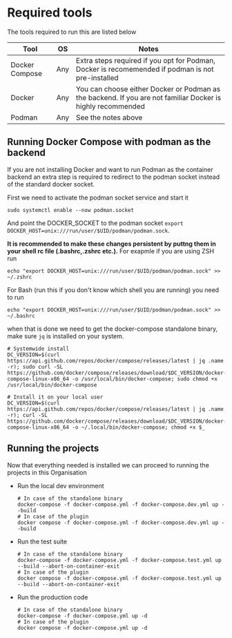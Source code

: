 # Required tools
The tools required to run this are listed below

|Tool|OS|Notes|
|---|---|---|
|Docker Compose|Any|Extra steps required if you opt for Podman, Docker is recomemended if podman is not pre-installed|
|Docker|Any|You can choose either Docker or Podman as the backend. If you are not familiar Docker is highly recommended|
|Podman|Any|See the notes above|

## Running Docker Compose with podman as the backend
If you are not installing Docker and want to run Podman as the container backend an extra step is required to redirect to the podman socket instead of the standard docker socket.

First we need to activate the podman socket service and start it
```
sudo systemctl enable --now podman.socket
```

And point the DOCKER\_SOCKET to the podman socket 
`export DOCKER_HOST=unix:///run/user/$UID/podman/podman.sock`. 

**It is recommended to make these changes persistent by puttng them in your shell rc file (.bashrc,.zshrc etc.).** 
For exapmle if you are using ZSH run 
```
echo "export DOCKER_HOST=unix:///run/user/$UID/podman/podman.sock" >> ~/.zshrc
```

For Bash (run this if you don't know which shell you are running) you need to run 
```
echo "export DOCKER_HOST=unix:///run/user/$UID/podman/podman.sock" >> ~/.bashrc
```

when that is done we need to get the docker-compose standalone binary, make sure `jq` is installed on your system.
```
# Systemwide install
DC_VERSION=$(curl https://api.github.com/repos/docker/compose/releases/latest | jq .name -r); sudo curl -SL https://github.com/docker/compose/releases/download/$DC_VERSION/docker-compose-linux-x86_64 -o /usr/local/bin/docker-compose; sudo chmod +x /usr/local/bin/docker-compose

# Install it on your local user
DC_VERSION=$(curl https://api.github.com/repos/docker/compose/releases/latest | jq .name -r); curl -SL https://github.com/docker/compose/releases/download/$DC_VERSION/docker-compose-linux-x86_64 -o ~/.local/bin/docker-compose; chmod +x $_
```

## Running the projects
Now that everything needed is installed we can proceed to running the projects in this Organisation

- Run the local dev environment
    ```
    # In case of the standalone binary 
    docker-compose -f docker-compose.yml -f docker-compose.dev.yml up --build
    # In case of the plugin
    docker compose -f docker-compose.yml -f docker-compose.dev.yml up --build
    ```
- Run the test suite
    ```
    # In case of the standalone binary 
    docker-compose -f docker-compose.yml -f docker-compose.test.yml up --build --abort-on-container-exit
    # In case of the plugin
    docker compose -f docker-compose.yml -f docker-compose.test.yml up --build --abort-on-container-exit
    ```
- Run the production code
    ```
    # In case of the standalone binary 
    docker-compose -f docker-compose.yml up -d
    # In case of the plugin
    docker compose -f docker-compose.yml up -d
    ```
